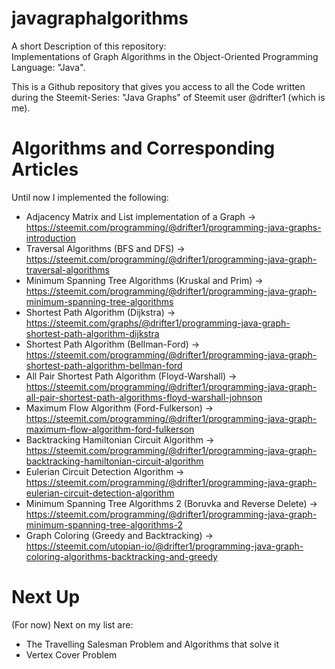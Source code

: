 # javagraphalgorithms
A short Description of this repository:  
Implementations of Graph Algorithms in the Object-Oriented Programming Language: "Java".  

This is a Github repository that gives you access to all the Code written during the Steemit-Series: "Java Graphs" of Steemit user @drifter1 (which is me).  

# Algorithms and Corresponding Articles
Until now I implemented the following:  
- Adjacency Matrix and List implementation of a Graph -> https://steemit.com/programming/@drifter1/programming-java-graphs-introduction  
- Traversal Algorithms (BFS and DFS) -> https://steemit.com/programming/@drifter1/programming-java-graph-traversal-algorithms  
- Minimum Spanning Tree Algorithms (Kruskal and Prim) -> https://steemit.com/programming/@drifter1/programming-java-graph-minimum-spanning-tree-algorithms  
- Shortest Path Algorithm (Dijkstra) -> https://steemit.com/graphs/@drifter1/programming-java-graph-shortest-path-algorithm-dijkstra  
- Shortest Path Algorithm (Bellman-Ford) -> https://steemit.com/programming/@drifter1/programming-java-graph-shortest-path-algorithm-bellman-ford  
- All Pair Shortest Path Algorithm (Floyd-Warshall) -> https://steemit.com/programming/@drifter1/programming-java-graph-all-pair-shortest-path-algorithms-floyd-warshall-johnson  
- Maximum Flow Algorithm (Ford-Fulkerson) -> https://steemit.com/programming/@drifter1/programming-java-graph-maximum-flow-algorithm-ford-fulkerson  
- Backtracking Hamiltonian Circuit Algorithm -> https://steemit.com/programming/@drifter1/programming-java-graph-backtracking-hamiltonian-circuit-algorithm  
- Eulerian Circuit Detection Algorithm -> https://steemit.com/programming/@drifter1/programming-java-graph-eulerian-circuit-detection-algorithm  
- Minimum Spanning Tree Algorithms 2 (Boruvka and Reverse Delete) -> https://steemit.com/programming/@drifter1/programming-java-graph-minimum-spanning-tree-algorithms-2  
- Graph Coloring (Greedy and Backtracking) -> https://steemit.com/utopian-io/@drifter1/programming-java-graph-coloring-algorithms-backtracking-and-greedy  

# Next Up
(For now) Next on my list are:  
- The Travelling Salesman Problem and Algorithms that solve it  
- Vertex Cover Problem
